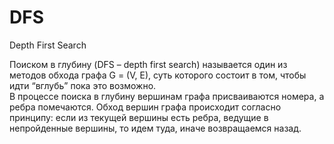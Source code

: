 # DFS
Depth First Search

 Поиском в глубину (DFS – depth first search) называется один из методов обхода графа G = (V, E), суть которого состоит в том, чтобы идти “вглубь” пока это возможно.<br>
 В процессе поиска в глубину вершинам графа присваиваются номера, а ребра помечаются. Обход вершин графа происходит согласно принципу: если из текущей вершины есть ребра, ведущие в непройденные вершины, то идем туда, иначе возвращаемся назад.
